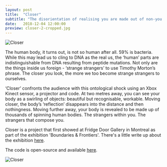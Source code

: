 ```yaml
---
layout: post
title:  "Closer"
subtitle: "The disorientation of realising you are made out of non-you parts"
date:   2018-12-04 12:00:00
preview: closer-2-cropped.jpg
---
```


![Closer](closer-1.jpg)

The human body, it turns out, is not so human after all. 59% is bacteria. While this may lead us to cling to DNA as the real us, the ‘human’ parts are indistinguishable from DNA resulting from peptide mutations. Not only are the things inside us foreign - ‘strange strangers’ to use Timothy Morton’s phrase. The closer you look, the more we too become strange strangers to ourselves.

‘Closer’ confronts the audience with this ontological shock using an Xbox Kinect sensor, a projector and code. At two metres away, you can see your body as a swirling of objects: beautiful but recognisable, workable. Moving closer, the body’s ‘reflection’ disappears into the distance and then nothingness. Moving further away, your body is revealed to be made up of thousands of spinning human bodies. The strangers within you. The strangers that compose you.

Closer is a project that first showed at Fridge Door Gallery in Montreal as part of the exhibition 'Boundaries & Frontiers'. There's a little write up about the exhibition [here](https://www.thefridgedoorgallery.com/blog/abundance-abound-some-thoughts-on-art-s-boundaries-and-lack-thereof).

The code is open-source and available [here](https://github.com/joekroese/closer).

![Closer](closer-2.jpg)